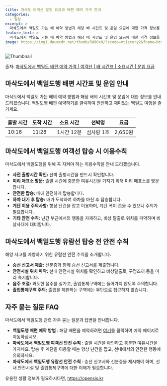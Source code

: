 ```yaml
---
title: 마삭도 여객선 운임 요금과 배편 예약 가격 안내
categories:
  - 일상
excerpt: >
  마삭도에서 백일도 가는 배 예약 방법과 해당 배 시간표 및 운임 요금에 대한 가격 정보를 안내 드리겠습니다. 안전하고 재밋는 백일도행 여행을 위해 아래 정보 참고하시기 바랍니다. 백일도행 배편 예약하기 👈 클릭마삭도에서 백일도행 배 시간표출발 시간도착 시간소요 시간선박명요금10:1611:281시간 12분섬사랑1호2,650원백일도행 배편 예약하기 👈 클릭마삭도에서 백일도행 여객선 탑승 시 이용수칙마삭도에서 백일도행을 위해 꼭 지켜야 할 이용수칙을 알아보겠습니다. 중요한 내용:사전 출항시간 확인: 선박 출항시간을 반드시 확인합니다.미리 매표소 방문: 혼잡을 피하기 위해 출발 시간에 충분한 여유시간을 가지기 위해 미리 매표소를 방문합니다.안전한 탑승: 배에 안전하게 탑승합니다.하차 대기 후 탑승: 배가 도착하..
feature_text: >
  마삭도에서 백일도 가는 배 예약 방법과 해당 배 시간표 및 운임 요금에 대한 가격 정보를 안내 드리겠습니다. 안전하고 재밋는 백일도행 여행을 위해 아래 정보 참고하시기 바랍니다. 백일도행 배편 예약하기 👈 클릭마삭도에서 백일도행 배 시간표출발 시간도착 시간소요 시간선박명요금10:1611:281시간 12분섬사랑1호2,650원백일도행 배편 예약하기 👈 클릭마삭도에서 백일도행 여객선 탑승 시 이용수칙마삭도에서 백일도행을 위해 꼭 지켜야 할 이용수칙을 알아보겠습니다. 중요한 내용:사전 출항시간 확인: 선박 출항시간을 반드시 확인합니다.미리 매표소 방문: 혼잡을 피하기 위해 출발 시간에 충분한 여유시간을 가지기 위해 미리 매표소를 방문합니다.안전한 탑승: 배에 안전하게 탑승합니다.하차 대기 후 탑승: 배가 도착하..
image: https://img1.daumcdn.net/thumb/R800x0/?scode=mtistory2&fname=https%3A%2F%2Fblog.kakaocdn.net%2Fdn%2FbMM0Ky%2FbtsHDJ2ud48%2Fbj0sn9ggUaZUcqK5uK5KSk%2Fimg.webp
---
```


![Thumbnail](https://img1.daumcdn.net/thumb/R800x0/?scode=mtistory2&fname=https%3A%2F%2Fblog.kakaocdn.net%2Fdn%2FbMM0Ky%2FbtsHDJ2ud48%2Fbj0sn9ggUaZUcqK5uK5KSk%2Fimg.webp)

<p>출처: <a href="https://opensis.kr/entry/%EB%A7%88%EC%82%AD%EB%8F%84%EC%97%90%EC%84%9C-%EB%B0%B1%EC%9D%BC%EB%8F%84-%EB%B0%B0%ED%8E%B8-%EC%98%88%EC%95%BD-%EA%B0%80%EA%B2%A9-%EC%97%AC%EA%B0%9D%EC%84%A0-%EB%B0%B0-%EC%8B%9C%EA%B0%84%ED%91%9C-%EC%86%8C%EC%9A%94%EC%8B%9C%EA%B0%84-%EC%9A%B4%EC%9E%84-%EC%9A%94%EA%B8%88" rel="dofollow">마삭도에서 백일도 배편 예약 가격 | 여객선 | 배 시간표 | 소요시간 | 운임 요금</a> </p>

## 마삭도에서 백일도행 배편 시간표 및 운임 안내

마삭도에서 백일도 가는 배의 예약 방법과 해당 배의 시간표 및 운임에 대한 정보를 안내 드리겠습니다. 백일도행 배편 예약하기를 클릭하여
안전하고 재미있는 백일도 여행을 즐기세요.

**출발 시간** | **도착 시간** | **소요 시간** | **선박명** | **요금**  
---|---|---|---|---  
10:16 | 11:28 | 1시간 12분 | 섬사랑 1호 | 2,650원  
  


## 마삭도에서 백일도행 여객선 탑승 시 이용수칙

마삭도에서 백일도행을 위해 꼭 지켜야 하는 이용수칙을 안내 드리겠습니다.

  * **사전 출항시간 확인:** 선박 출항시간을 반드시 확인합니다.
  * **미리 매표소 방문:** 출발 시간에 충분한 여유시간을 가지기 위해 미리 매표소를 방문합니다.
  * **안전한 탑승:** 배에 안전하게 탑승합니다.
  * **하차 대기 후 탑승:** 배가 도착하여 하차를 마친 후 탑승합니다.
  * **계단 이용 주의사항:** 항상 난간을 잡고 이용하며, 계단 폭이 좁을 수 있으니 주의가 필요합니다.
  * **기타 안전 수칙:** 난간 부근에서의 행동을 자제하고, 비상 탈출로 위치를 파악하며 비상사태에 대비합니다.



## 마삭도에서 백일도행 유람선 탑승 전 안전 수칙

해양 사고를 예방하기 위한 유람선 안전 수칙을 소개합니다.

  * **승선 신고서 제출:** 신분증과 함께 승선 신고서를 제출합니다.
  * **안전시설 위치 파악:** 선내 안전시설 위치를 확인하고 비상탈출로, 구명조끼 등을 미리 숙지합니다.
  * **음주 조절:** 과도한 음주를 삼가고, 출입통제구역에는 들어가지 않도록 주의합니다.
  * **출입통제구역 주의:** 출입을 제한하는 구역에는 무단으로 접근하지 않습니다.



## 자주 묻는 질문 FAQ

마삭도에서 백일도행 관련 자주 묻는 질문과 답변을 안내합니다.

  * **백일도행 배편 예약 방법** : 해당 배편을 예약하려면 [여기](https://opensis.kr/entry/%EB%A7%88%EC%82%AD%EB%8F%84%EC%97%90%EC%84%9C-%EB%B0%B1%EC%9D%BC%EB%8F%84-%EB%B0%B0%ED%8E%B8-%EC%98%88%EC%95%BD-%EA%B0%80%EA%B2%A9-%EC%97%AC%EA%B0%9D%EC%84%A0-%EB%B0%B0-%EC%8B%9C%EA%B0%84%ED%91%9C-%EC%86%8C%EC%9A%94%EC%8B%9C%EA%B0%84-%EC%9A%B4%EC%9E%84-%EC%9A%94%EA%B8%88)를 클릭하여 예약 페이지로 이동하십시오.
  * **마삭도에서 백일도행 여객선 안전 수칙** : 출발 시간을 확인하고 충분한 여유시간을 가지세요. 탑승 후 계단을 이용할 때는 항상 난간을 잡고, 선내에서의 안전한 행동에 유의하세요.
  * **마삭도에서 백일도행 유람선 안전 수칙** : 승선 신고서와 신분증을 제시해야 하며, 선내 안전시설 및 출입통제구역에 대한 이해가 필요합니다.



 

유용한 생활 정보가 필요하시다면, <a href="https://opensis.kr" rel="dofollow">https://opensis.kr</a>


